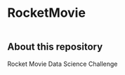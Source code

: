 # RocketMovie

<div style="text-align:center"><img src="" /></div>

## About this repository

Rocket Movie Data Science Challenge


